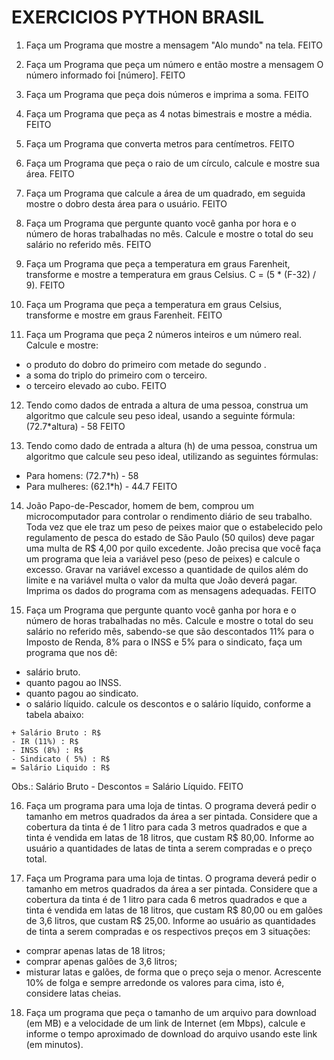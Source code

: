 # EXERCICIOS PYTHON BRASIL

1. Faça um Programa que mostre a mensagem "Alo mundo" na tela. FEITO

2. Faça um Programa que peça um número e então mostre a mensagem O número informado foi [número]. FEITO

3. Faça um Programa que peça dois números e imprima a soma. FEITO

4. Faça um Programa que peça as 4 notas bimestrais e mostre a média. FEITO

5. Faça um Programa que converta metros para centímetros. FEITO

6. Faça um Programa que peça o raio de um círculo, calcule e mostre sua área. FEITO

7. Faça um Programa que calcule a área de um quadrado, em seguida mostre o dobro desta área para o usuário. FEITO

8. Faça um Programa que pergunte quanto você ganha por hora e o número de horas trabalhadas no mês. Calcule e mostre o total do seu salário no referido mês. FEITO

9. Faça um Programa que peça a temperatura em graus Farenheit, transforme e mostre a temperatura em graus Celsius. C = (5 * (F-32) / 9). FEITO

10. Faça um Programa que peça a temperatura em graus Celsius, transforme e mostre em graus Farenheit. FEITO

11. Faça um Programa que peça 2 números inteiros e um número real. Calcule e mostre:
 + o produto do dobro do primeiro com metade do segundo .
 + a soma do triplo do primeiro com o terceiro.
 + o terceiro elevado ao cubo. FEITO

12. Tendo como dados de entrada a altura de uma pessoa, construa um algoritmo que calcule seu peso ideal, usando a seguinte fórmula: (72.7*altura) - 58 FEITO

13. Tendo como dado de entrada a altura (h) de uma pessoa, construa um algoritmo que calcule seu peso ideal, utilizando as seguintes fórmulas:
  + Para homens: (72.7*h) - 58
  + Para mulheres: (62.1*h) - 44.7 FEITO

14. João Papo-de-Pescador, homem de bem, comprou um microcomputador para controlar o rendimento diário de seu trabalho. Toda vez que ele traz um peso de peixes maior que o estabelecido pelo regulamento de pesca do estado de São Paulo (50 quilos) deve pagar uma multa de R$ 4,00 por quilo excedente. João precisa que você faça um programa que leia a variável peso (peso de peixes) e calcule o excesso. Gravar na variável excesso a quantidade de quilos além do limite e na variável multa o valor da multa que João deverá pagar. Imprima os dados do programa com as mensagens adequadas. FEITO

15. Faça um Programa que pergunte quanto você ganha por hora e o número de horas trabalhadas no mês. Calcule e mostre o total do seu salário no referido mês, sabendo-se que são descontados 11% para o Imposto de Renda, 8% para o INSS e 5% para o sindicato, faça um programa que nos dê:
  + salário bruto.
  + quanto pagou ao INSS.
  + quanto pagou ao sindicato.
  + o salário líquido.
calcule os descontos e o salário líquido, conforme a tabela abaixo:
  ```15
  + Salário Bruto : R$
  - IR (11%) : R$
  - INSS (8%) : R$
  - Sindicato ( 5%) : R$
  = Salário Liquido : R$
  ```
Obs.: Salário Bruto - Descontos = Salário Líquido. FEITO

16. Faça um programa para uma loja de tintas. O programa deverá pedir o tamanho em metros quadrados da área a ser pintada. Considere que a cobertura da tinta é de 1 litro para cada 3 metros quadrados e que a tinta é vendida em latas de 18 litros, que custam R$ 80,00. Informe ao usuário a quantidades de latas de tinta a serem compradas e o preço total.

17. Faça um Programa para uma loja de tintas. O programa deverá pedir o tamanho em metros quadrados da área a ser pintada. Considere que a cobertura da tinta é de 1 litro para cada 6 metros quadrados e que a tinta é vendida em latas de 18 litros, que custam R$ 80,00 ou em galões de 3,6 litros, que custam R$ 25,00.
Informe ao usuário as quantidades de tinta a serem compradas e os respectivos preços em 3 situações:
  + comprar apenas latas de 18 litros;
  + comprar apenas galões de 3,6 litros;
  + misturar latas e galões, de forma que o preço seja o menor. Acrescente 10% de folga e sempre arredonde os valores para cima, isto é, considere latas cheias.

18. Faça um programa que peça o tamanho de um arquivo para download (em MB) e a velocidade de um link de Internet (em Mbps), calcule e informe o tempo aproximado de download do arquivo usando este link (em minutos).
